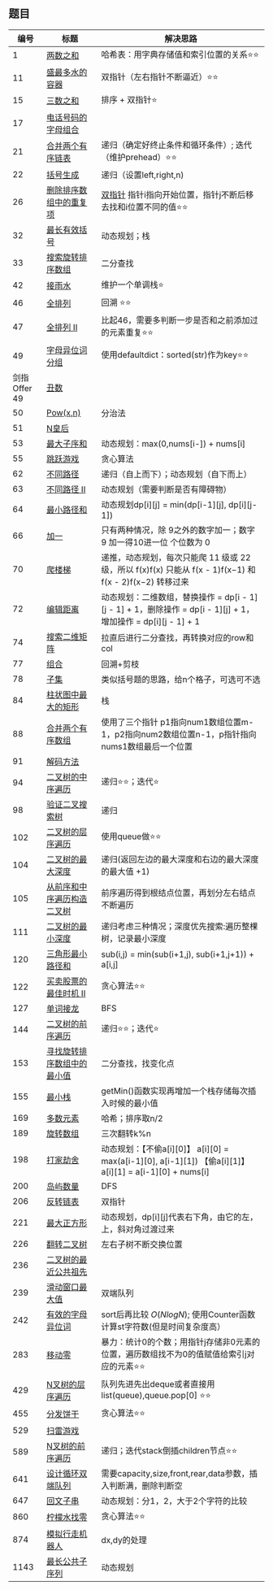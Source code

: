 
## 题目



|编号|标题|解决思路|
|---|---|------|
|1|[两数之和](https://leetcode-cn.com/problems/two-sum/) | 哈希表：用字典存储值和索引位置的关系⭐️⭐️|
|11|[盛最多水的容器](https://leetcode-cn.com/problems/container-with-most-water) | 双指针（左右指针不断逼近）⭐️⭐️|
|15|[三数之和](https://leetcode-cn.com/problems/3sum)| 排序 + 双指针⭐️|
|17|[电话号码的字母组合](https://leetcode-cn.com/problems/letter-combinations-of-a-phone-number/)	||
|21|[合并两个有序链表](https://leetcode-cn.com/problems/merge-two-sorted-lists) | 递归（确定好终止条件和循环条件）; 迭代（维护prehead）⭐️⭐️|
|22|[括号生成](https://leetcode-cn.com/problems/generate-parentheses/)|递归（设置left,right,n)|
|26|[删除排序数组中的重复项](https://leetcode-cn.com/problems/remove-duplicates-from-sorted-array) | [双指针](https://leetcode.com/problems/remove-duplicates-from-sorted-array/discuss/11751/Simple-Python-solution-O(n)) 指针i指向开始位置，指针j不断后移去找和i位置不同的值⭐️⭐️|
|32|[最长有效括号](https://leetcode-cn.com/problems/longest-valid-parentheses/)|动态规划；栈|
|33|[搜索旋转排序数组](https://leetcode-cn.com/problems/search-in-rotated-sorted-array/)|二分查找|
|42|[接雨水](https://leetcode-cn.com/problems/trapping-rain-water) | 维护一个单调栈⭐️|
|46|[全排列](https://leetcode-cn.com/problems/permutations/)|回溯 ⭐️⭐️|
|47|[全排列 II](https://leetcode-cn.com/problems/permutations-ii/)|比起46，需要多判断一步是否和之前添加过的元素重复⭐️⭐️|
|49|[字母异位词分组](https://leetcode-cn.com/problems/group-anagrams/)|使用defaultdict：sorted(str)作为key⭐️⭐️|
|剑指Offer 49| [丑数](https://leetcode-cn.com/problems/chou-shu-lcof/)| |
|50|[Pow(x,n)](https://leetcode-cn.com/problems/powx-n/)|分治法|
|51|[N皇后](https://leetcode-cn.com/problems/n-queens/)||
|53|[最大子序和](https://leetcode-cn.com/problems/maximum-subarray/)|动态规划：max(0,nums[i-]) + nums[i]|
|55|[跳跃游戏](https://leetcode-cn.com/problems/jump-game/)|贪心算法|
|62|[不同路径](https://leetcode-cn.com/problems/unique-paths/)|递归（自上而下）；动态规划（自下而上）|
|63|[不同路径 II](https://leetcode-cn.com/problems/unique-paths-ii/)|动态规划（需要判断是否有障碍物）|
|64|[最小路径和](https://leetcode-cn.com/problems/minimum-path-sum/)|动态规划dp[i][j] = min(dp[i-1][j], dp[i][j-1])|
|66|[加一](https://leetcode.com/problems/plus-one/) | 只有两种情况，除 9之外的数字加一；数字 9 加一得10进一位 个位数为 0 |
|70|[爬楼梯](https://leetcode-cn.com/problems/climbing-stairs) | 递推，动态规划，每次只能爬 11 级或 22 级，所以 f(x)f(x) 只能从 f(x - 1)f(x−1) 和 f(x - 2)f(x−2) 转移过来|
|72|[编辑距离](https://leetcode-cn.com/problems/edit-distance/)|动态规划：二维数组，替换操作 = dp[i - 1][j - 1] + 1，删除操作 = dp[i - 1][j] + 1，增加操作 = dp[i][j - 1] + 1|
|74|[搜索二维矩阵](https://leetcode-cn.com/problems/search-a-2d-matrix/)|拉直后进行二分查找，再转换对应的row和col|
|77|[组合](https://leetcode-cn.com/problems/combinations/)|回溯+剪枝|
|78|[子集](https://leetcode-cn.com/problems/subsets/)|类似括号题的思路，给n个格子，可选可不选|
|84|[柱状图中最大的矩形](https://leetcode-cn.com/problems/largest-rectangle-in-histogram) | 栈|
|88|[合并两个有序数组](https://leetcode-cn.com/problems/merge-sorted-array) |使用了三个指针 p1指向num1数组位置m-1，p2指向num2数组位置n-1，p指针指向nums1数组最后一个位置|
|91|[解码方法](https://leetcode-cn.com/problems/decode-ways/)||
|94|[二叉树的中序遍历](https://leetcode-cn.com/problems/binary-tree-inorder-traversal/)| 递归⭐️⭐️；迭代⭐️|
|98|[验证二叉搜索树](https://leetcode-cn.com/problems/validate-binary-search-tree/)|递归|
|102|[二叉树的层序遍历](https://leetcode-cn.com/problems/binary-tree-level-order-traversal/#/description)	|使用queue做⭐️⭐️|
|104|[二叉树的最大深度](https://leetcode-cn.com/problems/maximum-depth-of-binary-tree/)|递归(返回左边的最大深度和右边的最大深度的最大值 +1)|
|105|[从前序和中序遍历构造二叉树](https://leetcode-cn.com/problems/construct-binary-tree-from-preorder-and-inorder-traversal/)|前序遍历得到根结点位置，再划分左右结点不断遍历|
|111|[二叉树的最小深度](https://leetcode-cn.com/problems/minimum-depth-of-binary-tree/)|递归考虑三种情况；深度优先搜索:遍历整棵树，记录最小深度|
|120|[三角形最小路径和](https://leetcode-cn.com/problems/triangle/)|sub(i,j) = min(sub(i+1,j), sub(i+1,j+1)) + a[i,j]|
|122|[买卖股票的最佳时机 II](https://leetcode-cn.com/problems/best-time-to-buy-and-sell-stock-ii/description/)|贪心算法⭐️⭐️|
|127|[单词接龙](https://leetcode-cn.com/problems/word-ladder/description/)|BFS|
|144|[二叉树的前序遍历](https://leetcode-cn.com/problems/binary-tree-preorder-traversal/)| 递归⭐️⭐️；迭代⭐️|
|153|[寻找旋转排序数组中的最小值](https://leetcode-cn.com/problems/find-minimum-in-rotated-sorted-array/)|二分查找，找变化点|
|155|[最小栈](https://leetcode-cn.com/problems/min-stack) | getMin()函数实现再增加一个栈存储每次插入时候的最小值|
|169|[多数元素](https://leetcode-cn.com/problems/majority-element/description/)|哈希；排序取n/2|
|189|[旋转数组](https://leetcode-cn.com/problems/rotate-array) | 三次翻转k%n|
|198|[打家劫舍](https://leetcode-cn.com/problems/house-robber/)|动态规划：【不偷a[i][0]】 a[i][0] = max(a[i-1][0], a[i-1][1]) 【偷a[i][1]】 a[i][1] = a[i-1][0] + nums[i] |
|200|[岛屿数量](https://leetcode-cn.com/problems/number-of-islands/)|DFS|
|206|[反转链表](https://leetcode-cn.com/problems/reverse-linked-list)|双指针|
|221|[最大正方形](https://leetcode-cn.com/problems/maximal-square/)|动态规划，dp[i][j]代表右下角，由它的左，上，斜对角过渡过来|
|226| [翻转二叉树]()| 左右子树不断交换位置|
|236|[二叉树的最近公共祖先](https://leetcode-cn.com/problems/lowest-common-ancestor-of-a-binary-tree/)||
|239|[滑动窗口最大值](https://leetcode-cn.com/problems/sliding-window-maximum) | 双端队列|
|242| [有效的字母异位词](https://leetcode-cn.com/problems/valid-anagram/description/)| sort后再比较 $O(Nlog N)$; 使用Counter函数计算st字符数(但是时间复杂度高）|
|283|[移动零](https://leetcode-cn.com/problems/move-zeroes)| 暴力：统计0的个数；用指针j存储非0元素的位置，遍历数组找不为0的值赋值给索引j对应的元素⭐️⭐️|
|429|[N叉树的层序遍历](https://leetcode-cn.com/problems/n-ary-tree-level-order-traversal/)| 队列先进先出deque或者直接用list(queue),queue.pop[0] ⭐️⭐️ |
|455|[分发饼干](https://leetcode-cn.com/problems/assign-cookies/description/)|贪心算法⭐️⭐️|
|529|[扫雷游戏](https://leetcode-cn.com/problems/minesweeper/)||
|589| [N叉树的前序遍历](https://leetcode-cn.com/problems/n-ary-tree-preorder-traversal/description/)| 递归；迭代stack倒插children节点⭐️⭐️|
|641|[设计循环双端队列](https://leetcode.com/problems/design-circular-deque/)| 需要capacity,size,front,rear,data参数，插入判断满，删除判断空|
|647|[回文子串](https://leetcode-cn.com/problems/palindromic-substrings/)|动态规划：分1，2，大于2个字符的比较|
|860|[柠檬水找零](https://leetcode-cn.com/problems/lemonade-change/description/)|贪心算法⭐️⭐️|
|874|[模拟行走机器人](https://leetcode-cn.com/problems/walking-robot-simulation/description/)|dx,dy的处理|
|1143|[最长公共子序列](https://leetcode-cn.com/problems/longest-common-subsequence/)|动态规划|



